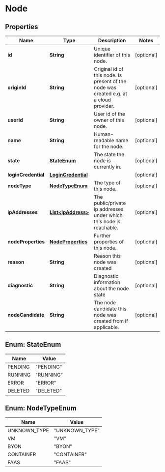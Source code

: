 
# Node

## Properties
Name | Type | Description | Notes
------------ | ------------- | ------------- | -------------
**id** | **String** | Unique identifier of this node.  |  [optional]
**originId** | **String** | Original id of this node. Is present of the node was created e.g. at a cloud provider.  |  [optional]
**userId** | **String** | User id of the owner of this node.  |  [optional]
**name** | **String** | Human-readable name for the node.  |  [optional]
**state** | [**StateEnum**](#StateEnum) | The state the node is currently in.  |  [optional]
**loginCredential** | [**LoginCredential**](LoginCredential.md) |  |  [optional]
**nodeType** | [**NodeTypeEnum**](#NodeTypeEnum) | The type of this node.  |  [optional]
**ipAddresses** | [**List&lt;IpAddress&gt;**](IpAddress.md) | The public/private ip addresses under which this node is reachable.  |  [optional]
**nodeProperties** | [**NodeProperties**](NodeProperties.md) | Further properties of this node.  |  [optional]
**reason** | **String** | Reason this node was created  |  [optional]
**diagnostic** | **String** | Diagnostic information about the node state  |  [optional]
**nodeCandidate** | **String** | The node candidate this node was created from if applicable.  |  [optional]


<a name="StateEnum"></a>
## Enum: StateEnum
Name | Value
---- | -----
PENDING | &quot;PENDING&quot;
RUNNING | &quot;RUNNING&quot;
ERROR | &quot;ERROR&quot;
DELETED | &quot;DELETED&quot;


<a name="NodeTypeEnum"></a>
## Enum: NodeTypeEnum
Name | Value
---- | -----
UNKNOWN_TYPE | &quot;UNKNOWN_TYPE&quot;
VM | &quot;VM&quot;
BYON | &quot;BYON&quot;
CONTAINER | &quot;CONTAINER&quot;
FAAS | &quot;FAAS&quot;



